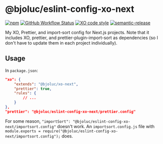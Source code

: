 # @bjoluc/eslint-config-xo-next

[![npm](https://img.shields.io/npm/v/@bjoluc/eslint-config-xo-next/latest)](https://www.npmjs.com/package/@bjoluc/eslint-config-xo-next)
[![GitHub Workflow Status](https://img.shields.io/github/workflow/status/bjoluc/eslint-config-xo-next/build)](https://github.com/bjoluc/eslint-config-xo-next/actions)
[![XO code style](https://img.shields.io/badge/code_style-XO-5ed9c7.svg)](https://github.com/xojs/xo)
[![semantic-release](https://img.shields.io/badge/%20%20%F0%9F%93%A6%F0%9F%9A%80-semantic--release-e10079.svg)](https://github.com/semantic-release/semantic-release)

My XO, Prettier, and import-sort config for Next.js projects. Note that it includes XO, prettier, and prettier-plugin-import-sort as dependencies (so I don't have to update them in each project individually).

## Usage

In `package.json`:
```json
"xo": {
	"extends": "@bjoluc/xo-next",
	"prettier": true,
	"rules": {
		// ...
	}
},
"prettier": "@bjoluc/eslint-config-xo-next/prettier.config"
```

For some reason, `"importSort": "@bjoluc/eslint-config-xo-next/importsort.config"` doesn't work. An `importsort.config.js` file with `module.exports = require("@bjoluc/eslint-config-xo-next/importsort.config");` does.
